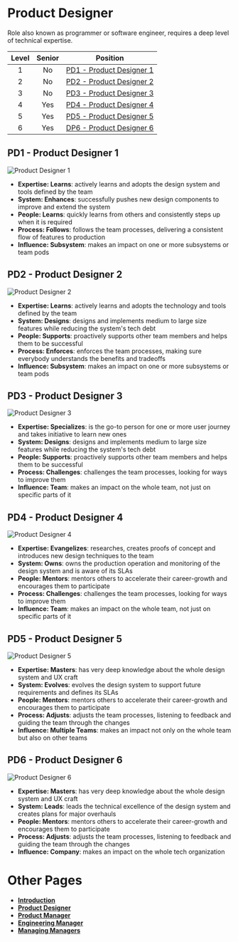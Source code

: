# Product Designer

Role also known as programmer or software engineer, requires a deep level of technical expertise.

| Level | Senior |                       Position                        |
| :---: | :----: | :---------------------------------------------------: |
|   1   |   No   | [PD1 - Product Designer 1](#pd1---product-designer-1) |
|   2   |   No   | [PD2 - Product Designer 2](#pd2---product-designer-2) |
|   3   |   No   | [PD3 - Product Designer 3](#pd3---product-designer-3) |
|   4   |  Yes   | [PD4 - Product Designer 4](#pd4---product-designer-4) |
|   5   |  Yes   | [PD5 - Product Designer 5](#pd5---product-designer-5) |
|   6   |  Yes   | [DP6 - Product Designer 6](#pd6---product-designer-6) |

## PD1 - Product Designer 1

<picture>
  <!-- <source media="(prefers-color-scheme: dark)" srcset="charts/designer-1-dark.png">
  <source media="(prefers-color-scheme: light)" srcset="charts/designer-1.png"> -->
  <img alt="Product Designer 1" src="charts/designer-1.png">
</picture>

- **Expertise: Learns**: actively learns and adopts the design system and tools defined by the team
- **System: Enhances**: successfully pushes new design components to improve and extend the system
- **People: Learns**: quickly learns from others and consistently steps up when it is required
- **Process: Follows**: follows the team processes, delivering a consistent flow of features to production
- **Influence: Subsystem**: makes an impact on one or more subsystems or team pods

## PD2 - Product Designer 2

<picture>
  <!-- <source media="(prefers-color-scheme: dark)" srcset="charts/designer-2-dark.png">
  <source media="(prefers-color-scheme: light)" srcset="charts/designer-2.png"> -->
  <img alt="Product Designer 2" src="charts/designer-2.png">
</picture>

- **Expertise: Learns**: actively learns and adopts the technology and tools defined by the team
- **System: Designs**: designs and implements medium to large size features while reducing the system's tech debt
- **People: Supports**: proactively supports other team members and helps them to be successful
- **Process: Enforces**: enforces the team processes, making sure everybody understands the benefits and tradeoffs
- **Influence: Subsystem**: makes an impact on one or more subsystems or team pods

## PD3 - Product Designer 3

<picture>
  <!-- <source media="(prefers-color-scheme: dark)" srcset="charts/designer-3-dark.png">
  <source media="(prefers-color-scheme: light)" srcset="charts/designer-3.png"> -->
  <img alt="Product Designer 3" src="charts/designer-3.png">
</picture>

- **Expertise: Specializes**: is the go-to person for one or more user journey and takes initiative to learn new ones
- **System: Designs**: designs and implements medium to large size features while reducing the system's tech debt
- **People: Supports**: proactively supports other team members and helps them to be successful
- **Process: Challenges**: challenges the team processes, looking for ways to improve them
- **Influence: Team**: makes an impact on the whole team, not just on specific parts of it

## PD4 - Product Designer 4

<picture>
  <!-- <source media="(prefers-color-scheme: dark)" srcset="charts/designer-4-dark.png">
  <source media="(prefers-color-scheme: light)" srcset="charts/designer-4.png"> -->
  <img alt="Product Designer 4" src="charts/designer-4.png">
</picture>

- **Expertise: Evangelizes**: researches, creates proofs of concept and introduces new design techniques to the team
- **System: Owns**: owns the production operation and monitoring of the design system and is aware of its SLAs
- **People: Mentors**: mentors others to accelerate their career-growth and encourages them to participate
- **Process: Challenges**: challenges the team processes, looking for ways to improve them
- **Influence: Team**: makes an impact on the whole team, not just on specific parts of it

## PD5 - Product Designer 5

<picture>
  <!-- <source media="(prefers-color-scheme: dark)" srcset="charts/designer-5-dark.png">
  <source media="(prefers-color-scheme: light)" srcset="charts/designer-5.png"> -->
  <img alt="Product Designer 5" src="charts/designer-5.png">
</picture>

- **Expertise: Masters**: has very deep knowledge about the whole design system and UX craft
- **System: Evolves**: evolves the design system to support future requirements and defines its SLAs
- **People: Mentors**: mentors others to accelerate their career-growth and encourages them to participate
- **Process: Adjusts**: adjusts the team processes, listening to feedback and guiding the team through the changes
- **Influence: Multiple Teams**: makes an impact not only on the whole team but also on other teams

## PD6 - Product Designer 6

<picture>
  <!-- <source media="(prefers-color-scheme: dark)" srcset="charts/designer-6-dark.png">
  <source media="(prefers-color-scheme: light)" srcset="charts/designer-6.png"> -->
  <img alt="Product Designer 6" src="charts/designer-6.png">
</picture>

- **Expertise: Masters**: has very deep knowledge about the whole design system and UX craft
- **System: Leads**: leads the technical excellence of the design system and creates plans for major overhauls
- **People: Mentors**: mentors others to accelerate their career-growth and encourages them to participate
- **Process: Adjusts**: adjusts the team processes, listening to feedback and guiding the team through the changes
- **Influence: Company**: makes an impact on the whole tech organization

# Other Pages

- [**Introduction**](README.md)
- [**Product Designer**](ProductDesigner.md)
- [**Product Manager**](ProductManager.md)
- [**Engineering Manager**](EngineeringManager.md)
- [**Managing Managers**](Managing-Managers.md)
